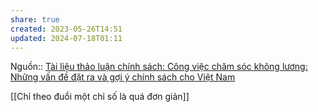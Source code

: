 ```yaml
---
share: true
created: 2023-05-26T14:51
updated: 2024-07-18T01:11
---
```

Nguồn:: [Tài liệu thảo luận chính sách: Công việc chăm sóc không lương: Những vấn đề đặt ra và gợi ý chính sách cho Việt Nam](https://vietnam.un.org/sites/default/files/2019-08/Unpaid_Care_and_Domestic_Work_-_Tieng_Viet.pdf)

[[Chỉ theo đuổi một chỉ số là quá đơn giản]]

